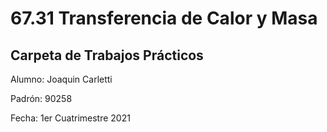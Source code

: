 # 67.31 Transferencia de Calor y Masa
## Carpeta de Trabajos Prácticos 



Alumno: Joaquin Carletti

Padrón: 90258

Fecha: 1er Cuatrimestre 2021


